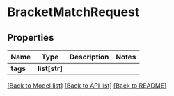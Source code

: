 # BracketMatchRequest

## Properties
Name | Type | Description | Notes
------------ | ------------- | ------------- | -------------
**tags** | **list[str]** |  | 

[[Back to Model list]](../README.md#documentation-for-models) [[Back to API list]](../README.md#documentation-for-api-endpoints) [[Back to README]](../README.md)

